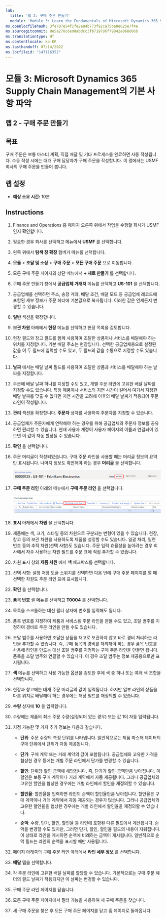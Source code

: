 ```yaml
---
lab:
  title: '랩 2: 구매 주문 만들기'
  module: 'Module 3: Learn the Fundamentals of Microsoft Dynamics 365 Supply Chain Management'
ms.openlocfilehash: 3fe707e54f1fe2e84b773f92ca75ba0e025e7f4e
ms.sourcegitcommit: 8e5a278c6e08abdcc3fb719796f79842e868606b
ms.translationtype: HT
ms.contentlocale: ko-KR
ms.lasthandoff: 07/14/2022
ms.locfileid: "147116352"
---
```

# <a name="module-3-learn-the-fundamentals-of-microsoft-dynamics-365-supply-chain-management"></a>모듈 3: Microsoft Dynamics 365 Supply Chain Management의 기본 사항 파악

## <a name="lab-2---create-a-purchase-order"></a>랩 2 - 구매 주문 만들기

## <a name="objectives"></a>목표

구매 주문은 보통 마스터 계획, 직접 배달 및 기타 프로세스를 완료하면 자동 작성됩니다. 수동 작성 시에는 대개 구매 담당자가 구매 주문을 작성합니다. 이 랩에서는 USMF 회사의 구매 주문을 만들어 봅니다.

## <a name="lab-setup"></a>랩 설정

   - **예상 소요 시간:** 10분

## <a name="instructions"></a>Instructions

1. Finance and Operations 홈 페이지 오른쪽 위에서 작업을 수행할 회사가 USMF인지 확인합니다.

1. 필요한 경우 회사를 선택하고 메뉴에서 **USMF** 를 선택합니다.

1. 왼쪽 위에서 **탐색 창 확장** 햄버거 메뉴를 선택합니다.

1. **모듈** > **조달 및 소싱** > **구매 주문** > **모든 구매 주문** 으로 이동합니다.

1. 모든 구매 주문 페이지의 상단 메뉴에서 **+ 새로 만들기** 를 선택합니다.

1. 구매 주문 만들기 창에서 **공급업체 거래처** 메뉴를 선택하고 **US-101** 을 선택합니다.

1. 공급업체를 선택하면 주소, 송장 계좌, 배달 조건, 배달 모드 등 공급업체 레코드에 포함된 세부 정보가 주문 헤더에 기본값으로 복사됩니다. 이러한 값은 언제든지 변경할 수 있습니다.

1. **일반** 섹션을 확장합니다.

1. **보관 차원** 아래에서 **현장** 메뉴를 선택하고 현장 목록을 검토합니다.

1. 현장 필드와 창고 필드를 함께 사용하여 조달한 상품이나 서비스를 배달해야 하는 위치를 지정합니다. 기본 배달 주소는 현장입니다. 선택한 공급업체용으로 설정된 값을 이 두 필드에 입력할 수도 있고, 두 필드의 값을 수동으로 지정할 수도 있습니다.

1. **날짜** 에서는 배달 날짜 필드를 사용하여 조달한 상품과 서비스를 배달해야 하는 날짜를 지정합니다.

1. 주문에 배달 날짜 하나를 지정할 수도 있고, 개별 주문 라인에 고유한 배달 날짜를 지정할 수도 있습니다. 특정 제품이나 서비스의 지연 시간이 길어서 여기서 지정한 배달 날짜를 맞출 수 없다면 지연 시간을 고려해 이후의 배달 날짜가 적용되어 주문 라인이 작성됩니다.

1. **관리** 섹션을 확장합니다. **주문자** 상자를 사용하여 주문자를 지정할 수 있습니다.

1. 공급업체가 주문자에게 연락해야 하는 경우를 위해 공급업체와 주문자 정보를 공유하면 편리할 수 있습니다. 현재 사용자 계정이 사용자 페이지의 이름과 연결되어 있으면 이 값이 자동 할당될 수 있습니다.

1. **확인** 을 선택합니다.

1. 주문 머리글이 작성되었습니다. 구매 주문 라인을 사용할 때는 머리글 정보의 요약만 표시됩니다. 나머지 정보도 확인해야 하는 경우 **머리글** 을 선택합니다.

    ![머리글 메뉴의 위치가 표시된 화면 이미지](./media/lp1-m3-purchase-order-header-option.png)

1. **구매 주문 라인** 아래의 메뉴에서 **구매 주문 라인** 을 선택합니다.

    ![구매 주문 라인 메뉴 옵션의 위치가 표시된 화면 이미지](./media/lp1-m3-purchase-order-purchase-order-line-menu.png)

1. **표시** 아래에서 **차원** 을 선택합니다.

1. 제품에는 색, 크기, 스타일 등의 차원으로 구분되는 변형이 있을 수 있습니다. 현장, 창고 등의 보관 차원을 사용하도록 제품을 설정할 수도 있습니다. 일괄 처리, 일련 번호 등의 추적 차원(선택 사항)도 있습니다. 주문 입력 효율성을 높이려는 경우 회사에서 자주 사용하는 차원 필드를 주문 표에 직접 추가할 수 있습니다.

1. 차원 표시 창의 **제품 차원** 에서 **색** 체크박스를 선택합니다.

1. 선택 사항: 설정 저장 토글 스위치를 선택하면 다음 번에 구매 주문 페이지를 열 때 선택한 차원도 주문 라인 표에 표시됩니다.

1. **확인** 을 선택합니다.

1. **품목 번호** 셀 메뉴를 선택하고 **T0004** 를 선택합니다.

1. 목록을 스크롤하는 대신 필터 상자에 번호를 입력해도 됩니다.

1. 품목 번호를 지정하여 제품과 서비스용 주문 라인을 만들 수도 있고, 조달 범주를 지정하여 경비로 주문 라인을 만들 수도 있습니다.

1. 조달 범주를 사용하면 조달한 상품을 재고로 보관하지 않고 바로 경비 처리하는 라인을 추가할 수 있습니다. 즉, 구매 품목의 경비를 처리해야 하는 경우 품목 번호를 사용해 라인을 만드는 대신 조달 범주를 지정하는 구매 주문 라인을 만들면 됩니다. 품목을 조달 범주와 연결할 수 있습니다. 이 경우 조달 범주는 정보 제공용으로만 표시됩니다.

1. **색** 메뉴를 선택하고 사용 가능한 옵션을 검토한 후에 색 중 하나 또는 여러 색 조합을 선택합니다.

1. 현장과 창고에는 대개 주문 머리글의 값이 입력됩니다. 하지만 일부 라인의 상품을 다른 위치로 배달해야 하는 경우에는 해당 필드를 재정의할 수 있습니다.

1. **수량** 상자에 **10** 을 입력합니다.

1. 수량에는 제품의 최소 주문 수량(설정되어 있는 경우) 또는 값 1이 자동 입력됩니다.

1. 지정 가능한 몇 가지 추가 정보는 다음과 같습니다.

    - **단위**: 주문 수량의 측정 단위를 나타냅니다. 일반적으로는 제품 마스터 데이터의 구매 단위에서 단위가 자동 제공됩니다.

    - **단가**: 구매 계약 또는 거래 계약의 값이 포함됩니다. 공급업체와 고유한 가격을 협상한 경우 등에는 개별 주문 라인에서 단가를 변경할 수 있습니다.

    - **할인**: 단위당 할인 금액에 해당됩니다. 즉, 단가가 할인 금액만큼 낮아집니다. 이 할인은 보통 구매 계약이나 거래 계약에서 자동 제공됩니다. 그러나 공급업체와 고유한 할인을 협상한 경우에는 개별 라인에서 할인을 재정의할 수 있습니다.

    - **할인율**: 할인율을 입력하면 라인의 순액이 할인율만큼 낮아집니다. 할인율은 구매 계약이나 거래 계약에서 자동 제공되는 경우가 많습니다. 그러나 공급업체와 고유한 할인율을 협상한 경우에는 개별 라인에서 할인율을 재정의할 수 있습니다.

    - **순액**: 수량, 단가, 할인, 할인율 등 라인에 포함된 다른 필드에서 계산됩니다. 순액을 변경할 수도 있지만, 그러면 단가, 할인, 할인율 필드의 내용이 지워집니다. 이 상태로 라인을 게시하면 순액에 비례하는 금액이 게시됩니다. 일반적으로 순액 필드는 라인의 순액을 표시할 때만 사용됩니다.

1. 페이지 아래쪽의 구매 주문 라인 아래에서 **라인 세부 정보** 를 선택합니다.

1. **배달** 탭을 선택합니다.

1. 각 주문 라인에 고유한 배달 날짜를 할당할 수 있습니다. 기본적으로는 구매 주문 헤더의 필드 날짜가 적용되지만 이 날짜는 변경할 수 있습니다.

1. 구매 주문 라인 페이지를 닫습니다.

1. 모든 구매 주문 페이지에서 필터 기능을 사용하여 새 구매 주문을 찾습니다.

1. 새 구매 주문을 찾은 후 모든 구매 주문 페이지를 닫고 홈 페이지로 돌아옵니다.
